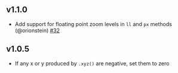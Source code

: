## v1.1.0

- Add support for floating point zoom levels in `ll` and `px` methods (@orionstein) [#32](https://github.com/mapbox/sphericalmercator/pull/32)

## v1.0.5

- If any x or y produced by `.xyz()` are negative, set them to zero
